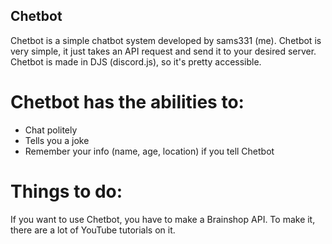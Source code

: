 ## Chetbot

Chetbot is a simple chatbot system developed by sams331 (me). Chetbot is very simple, it just takes an API request and send it to your desired server. Chetbot is made in DJS (discord.js), so it's pretty accessible.

# Chetbot has the abilities to:
- Chat politely
- Tells you a joke
- Remember your info (name, age, location) if you tell Chetbot

# Things to do:
If you want to use Chetbot, you have to make a Brainshop API. To make it, there are a lot of YouTube tutorials on it.

